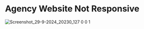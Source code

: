 # Agency Website Not Responsive
![Screenshot_29-9-2024_20230_127 0 0 1](https://github.com/user-attachments/assets/de849274-0659-4cc9-95ff-aab6a5e2ed6b)
